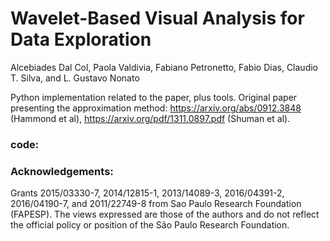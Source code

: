 # Wavelet-Based Visual Analysis for Data Exploration

Alcebiades Dal Col, Paola Valdivia, Fabiano Petronetto, Fabio Dias, Claudio T. Silva, and L. Gustavo Nonato


Python implementation related to the paper, plus tools. Original paper presenting the approximation method: https://arxiv.org/abs/0912.3848 (Hammond et al), https://arxiv.org/pdf/1311.0897.pdf (Shuman et al).


### code:


### Acknowledgements:

Grants 2015/03330-7, 2014/12815-1, 2013/14089-3, 2016/04391-2, 2016/04190-7, and 2011/22749-8 from Sao Paulo Research Foundation (FAPESP). The views expressed are those of the authors and do not reflect the official policy or position of the São Paulo Research Foundation.
